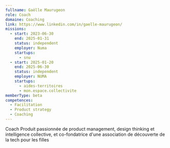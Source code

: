 ```yaml
---
fullname: Gaëlle Maurugeon
role: Coach
domaine: Coaching
link: https://www.linkedin.com/in/gaelle-maurugeon/
missions:
  - start: 2023-06-30
    end: 2025-01-31
    status: independent
    employer: Numa
    startups:
      - snu
  - start: 2025-01-20
    end: 2025-06-30
    status: independent
    employer: NUMA
    startups:
      - aides-territoires
      - mon.espace.collectivite
memberType: beta
competences:
  - Facilitation
  - Product strategy
  - Coaching
---
```

Coach Produit passionnée de product management, design thinking et intelligence collective, et co-fondatrice d'une association de découverte de la tech pour les filles